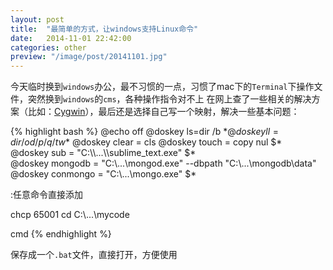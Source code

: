 ```yaml
---
layout: post
title:  "最简单的方式，让windows支持Linux命令"
date:   2014-11-01 22:42:00
categories: other
preview: "/image/post/20141101.jpg"
---
```


今天临时换到`windows`办公，最不习惯的一点，习惯了mac下的`Terminal`下操作文件，突然换到`windows`的`cms`，各种操作指令对不上
在网上查了一些相关的解决方案（比如：[Cygwin](http://www.cygwin.com/)），最后还是选择自己写一个映射，解决一些基本问题：

{% highlight bash %}
@echo off
@doskey ls=dir /b $*
@doskey ll=dir /od/p/q/tw $*
@doskey clear = cls
@doskey touch = copy nul $*
@doskey sub = "C:\\...\\sublime_text.exe" $*
@doskey mongodb = "C:\\...\\mongod.exe" --dbpath "C:\\...\\mongodb\\data"
@doskey conmongo = "C:\\...\\mongo.exe" $*

:任意命令直接添加

chcp 65001
cd C:\\...\\mycode

cmd
{% endhighlight %}

保存成一个`.bat`文件，直接打开，方便使用